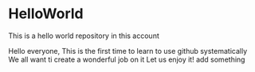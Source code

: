# HelloWorld
This is a hello world repository in this account

Hello everyone,
This is the first time to learn to use github systematically
We all want ti create a wonderful job on it
Let us enjoy it!
add something
